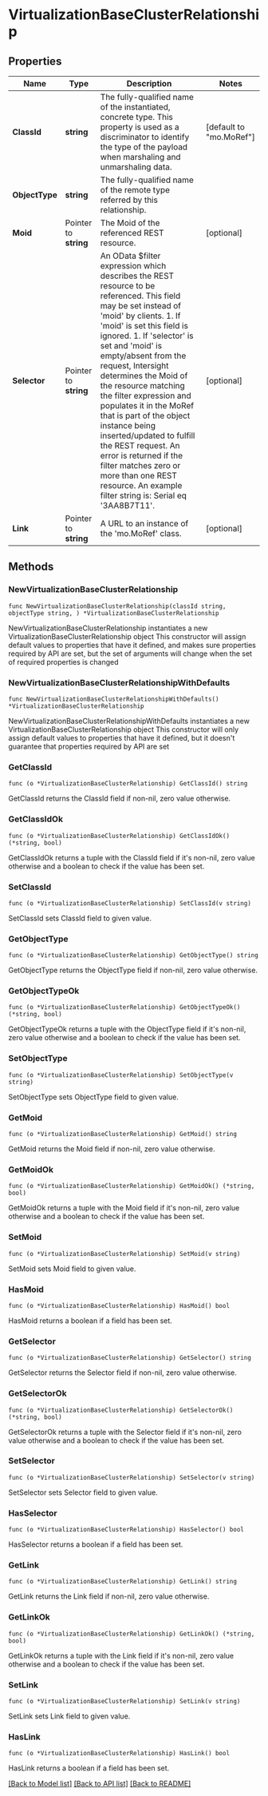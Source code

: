 # VirtualizationBaseClusterRelationship

## Properties

Name | Type | Description | Notes
------------ | ------------- | ------------- | -------------
**ClassId** | **string** | The fully-qualified name of the instantiated, concrete type. This property is used as a discriminator to identify the type of the payload when marshaling and unmarshaling data. | [default to "mo.MoRef"]
**ObjectType** | **string** | The fully-qualified name of the remote type referred by this relationship. | 
**Moid** | Pointer to **string** | The Moid of the referenced REST resource. | [optional] 
**Selector** | Pointer to **string** | An OData $filter expression which describes the REST resource to be referenced. This field may be set instead of &#39;moid&#39; by clients. 1. If &#39;moid&#39; is set this field is ignored. 1. If &#39;selector&#39; is set and &#39;moid&#39; is empty/absent from the request, Intersight determines the Moid of the resource matching the filter expression and populates it in the MoRef that is part of the object instance being inserted/updated to fulfill the REST request. An error is returned if the filter matches zero or more than one REST resource. An example filter string is: Serial eq &#39;3AA8B7T11&#39;. | [optional] 
**Link** | Pointer to **string** | A URL to an instance of the &#39;mo.MoRef&#39; class. | [optional] 

## Methods

### NewVirtualizationBaseClusterRelationship

`func NewVirtualizationBaseClusterRelationship(classId string, objectType string, ) *VirtualizationBaseClusterRelationship`

NewVirtualizationBaseClusterRelationship instantiates a new VirtualizationBaseClusterRelationship object
This constructor will assign default values to properties that have it defined,
and makes sure properties required by API are set, but the set of arguments
will change when the set of required properties is changed

### NewVirtualizationBaseClusterRelationshipWithDefaults

`func NewVirtualizationBaseClusterRelationshipWithDefaults() *VirtualizationBaseClusterRelationship`

NewVirtualizationBaseClusterRelationshipWithDefaults instantiates a new VirtualizationBaseClusterRelationship object
This constructor will only assign default values to properties that have it defined,
but it doesn't guarantee that properties required by API are set

### GetClassId

`func (o *VirtualizationBaseClusterRelationship) GetClassId() string`

GetClassId returns the ClassId field if non-nil, zero value otherwise.

### GetClassIdOk

`func (o *VirtualizationBaseClusterRelationship) GetClassIdOk() (*string, bool)`

GetClassIdOk returns a tuple with the ClassId field if it's non-nil, zero value otherwise
and a boolean to check if the value has been set.

### SetClassId

`func (o *VirtualizationBaseClusterRelationship) SetClassId(v string)`

SetClassId sets ClassId field to given value.


### GetObjectType

`func (o *VirtualizationBaseClusterRelationship) GetObjectType() string`

GetObjectType returns the ObjectType field if non-nil, zero value otherwise.

### GetObjectTypeOk

`func (o *VirtualizationBaseClusterRelationship) GetObjectTypeOk() (*string, bool)`

GetObjectTypeOk returns a tuple with the ObjectType field if it's non-nil, zero value otherwise
and a boolean to check if the value has been set.

### SetObjectType

`func (o *VirtualizationBaseClusterRelationship) SetObjectType(v string)`

SetObjectType sets ObjectType field to given value.


### GetMoid

`func (o *VirtualizationBaseClusterRelationship) GetMoid() string`

GetMoid returns the Moid field if non-nil, zero value otherwise.

### GetMoidOk

`func (o *VirtualizationBaseClusterRelationship) GetMoidOk() (*string, bool)`

GetMoidOk returns a tuple with the Moid field if it's non-nil, zero value otherwise
and a boolean to check if the value has been set.

### SetMoid

`func (o *VirtualizationBaseClusterRelationship) SetMoid(v string)`

SetMoid sets Moid field to given value.

### HasMoid

`func (o *VirtualizationBaseClusterRelationship) HasMoid() bool`

HasMoid returns a boolean if a field has been set.

### GetSelector

`func (o *VirtualizationBaseClusterRelationship) GetSelector() string`

GetSelector returns the Selector field if non-nil, zero value otherwise.

### GetSelectorOk

`func (o *VirtualizationBaseClusterRelationship) GetSelectorOk() (*string, bool)`

GetSelectorOk returns a tuple with the Selector field if it's non-nil, zero value otherwise
and a boolean to check if the value has been set.

### SetSelector

`func (o *VirtualizationBaseClusterRelationship) SetSelector(v string)`

SetSelector sets Selector field to given value.

### HasSelector

`func (o *VirtualizationBaseClusterRelationship) HasSelector() bool`

HasSelector returns a boolean if a field has been set.

### GetLink

`func (o *VirtualizationBaseClusterRelationship) GetLink() string`

GetLink returns the Link field if non-nil, zero value otherwise.

### GetLinkOk

`func (o *VirtualizationBaseClusterRelationship) GetLinkOk() (*string, bool)`

GetLinkOk returns a tuple with the Link field if it's non-nil, zero value otherwise
and a boolean to check if the value has been set.

### SetLink

`func (o *VirtualizationBaseClusterRelationship) SetLink(v string)`

SetLink sets Link field to given value.

### HasLink

`func (o *VirtualizationBaseClusterRelationship) HasLink() bool`

HasLink returns a boolean if a field has been set.


[[Back to Model list]](../README.md#documentation-for-models) [[Back to API list]](../README.md#documentation-for-api-endpoints) [[Back to README]](../README.md)


